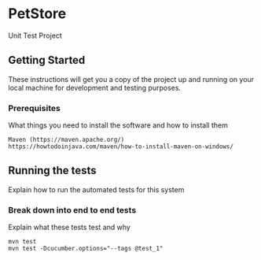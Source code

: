 # PetStore

Unit Test Project

## Getting Started

These instructions will get you a copy of the project up and running on your local machine for development and testing purposes. 

### Prerequisites

What things you need to install the software and how to install them

```
Maven (https://maven.apache.org/)
https://howtodoinjava.com/maven/how-to-install-maven-on-windows/
```

## Running the tests

Explain how to run the automated tests for this system

### Break down into end to end tests

Explain what these tests test and why

```
mvn test
mvn test -Dcucumber.options="--tags @test_1"
```
